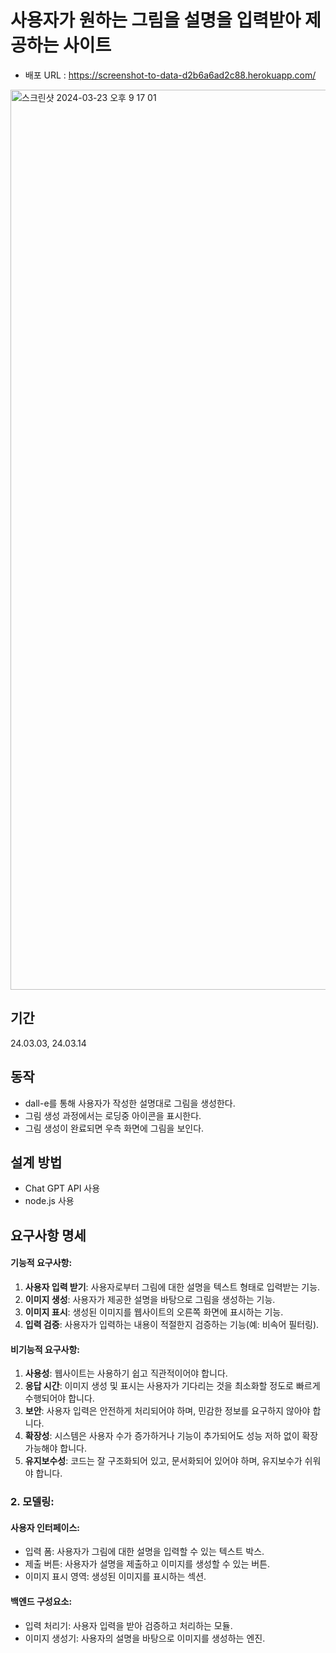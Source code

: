 # 사용자가 원하는 그림을 설명을 입력받아 제공하는 사이트
- 배포 URL : https://screenshot-to-data-d2b6a6ad2c88.herokuapp.com/

<img width="1440" alt="스크린샷 2024-03-23 오후 9 17 01" src="https://github.com/Ellie998/screenshot-to-data/assets/89681100/38f0aeed-3767-4793-9ed2-420a3fa171ae">

## 기간
24.03.03, 24.03.14


## 동작
- dall-e를 통해 사용자가 작성한 설명대로 그림을 생성한다.
- 그림 생성 과정에서는 로딩중 아이콘을 표시한다.
- 그림 생성이 완료되면 우측 화면에 그림을 보인다.

## 설계 방법
- Chat GPT API 사용
- node.js 사용

## 요구사항 명세

#### 기능적 요구사항:

1. **사용자 입력 받기**: 사용자로부터 그림에 대한 설명을 텍스트 형태로 입력받는 기능.
2. **이미지 생성**: 사용자가 제공한 설명을 바탕으로 그림을 생성하는 기능.
3. **이미지 표시**: 생성된 이미지를 웹사이트의 오른쪽 화면에 표시하는 기능.
4. **입력 검증**: 사용자가 입력하는 내용이 적절한지 검증하는 기능(예: 비속어 필터링).

#### 비기능적 요구사항:

1. **사용성**: 웹사이트는 사용하기 쉽고 직관적이어야 합니다.
2. **응답 시간**: 이미지 생성 및 표시는 사용자가 기다리는 것을 최소화할 정도로 빠르게 수행되어야 합니다.
3. **보안**: 사용자 입력은 안전하게 처리되어야 하며, 민감한 정보를 요구하지 않아야 합니다.
4. **확장성**: 시스템은 사용자 수가 증가하거나 기능이 추가되어도 성능 저하 없이 확장 가능해야 합니다.
5. **유지보수성**: 코드는 잘 구조화되어 있고, 문서화되어 있어야 하며, 유지보수가 쉬워야 합니다.

### 2. 모델링:

#### 사용자 인터페이스:

- 입력 폼: 사용자가 그림에 대한 설명을 입력할 수 있는 텍스트 박스.
- 제출 버튼: 사용자가 설명을 제출하고 이미지를 생성할 수 있는 버튼.
- 이미지 표시 영역: 생성된 이미지를 표시하는 섹션.

#### 백엔드 구성요소:

- 입력 처리기: 사용자 입력을 받아 검증하고 처리하는 모듈.
- 이미지 생성기: 사용자의 설명을 바탕으로 이미지를 생성하는 엔진.

